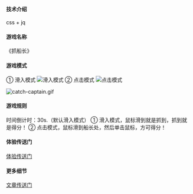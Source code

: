 
#### 技术介绍
css + jq
#### 游戏名称
《抓船长》
#### 游戏模式
① 滑入模式 
![滑入模式 ](https://p6-juejin.byteimg.com/tos-cn-i-k3u1fbpfcp/32ab8862a313448f992eb21bdb226bc3~tplv-k3u1fbpfcp-watermark.image?)
② 点击模式
![点击模式 ](https://p6-juejin.byteimg.com/tos-cn-i-k3u1fbpfcp/495e9317f89243ee9cebe114c4a16d1b~tplv-k3u1fbpfcp-watermark.image?)

![catch-captain.gif](https://p3-juejin.byteimg.com/tos-cn-i-k3u1fbpfcp/39edefebecce464e8d2e62de9c9e9570~tplv-k3u1fbpfcp-watermark.image?)
#### 游戏规则
时间倒计时：30s.（默认滑入模式）
① 滑入模式，鼠标滑到就是抓到，抓到就是得分！ 
② 点击模式，鼠标滑到船长处，然后单击鼠标，方可得分！

#### 体验传送门

[体验传送门](https://javadoc.nanfangzhe.cn/game/catch-captain)

#### 更多细节
[文章传送门](https://juejin.cn/post/7090150484429766692)